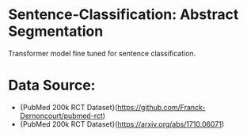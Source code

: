 # Sentence-Classification: Abstract Segmentation
Transformer model fine tuned for sentence classification.

# Data Source:
* {PubMed 200k RCT Dataset}(https://github.com/Franck-Dernoncourt/pubmed-rct)
* {PubMed 200k RCT Dataset}(https://arxiv.org/abs/1710.06071)